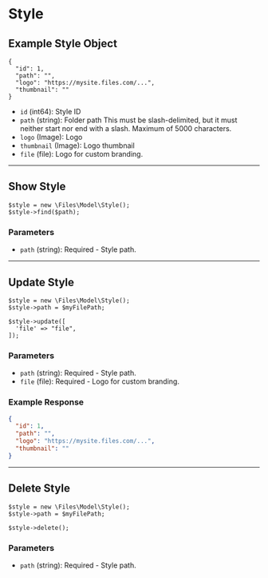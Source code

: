 # Style

## Example Style Object

```
{
  "id": 1,
  "path": "",
  "logo": "https://mysite.files.com/...",
  "thumbnail": ""
}
```

* `id` (int64): Style ID
* `path` (string): Folder path This must be slash-delimited, but it must neither start nor end with a slash. Maximum of 5000 characters.
* `logo` (Image): Logo
* `thumbnail` (Image): Logo thumbnail
* `file` (file): Logo for custom branding.

---

## Show Style

```
$style = new \Files\Model\Style();
$style->find($path);
```


### Parameters

* `path` (string): Required - Style path.

---

## Update Style

```
$style = new \Files\Model\Style();
$style->path = $myFilePath;

$style->update([
  'file' => "file",
]);
```

### Parameters

* `path` (string): Required - Style path.
* `file` (file): Required - Logo for custom branding.

### Example Response

```json
{
  "id": 1,
  "path": "",
  "logo": "https://mysite.files.com/...",
  "thumbnail": ""
}
```

---

## Delete Style

```
$style = new \Files\Model\Style();
$style->path = $myFilePath;

$style->delete();
```

### Parameters

* `path` (string): Required - Style path.

